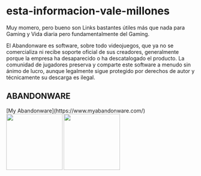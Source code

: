 # esta-informacion-vale-millones
Muy momero, pero bueno son Links bastantes útiles más que nada para Gaming y Vida diaria pero fundamentalmente del Gaming.

El Abandonware es software, sobre todo videojuegos, que ya no se comercializa ni recibe soporte oficial de sus creadores, generalmente porque la empresa ha desaparecido o ha descatalogado el producto. La comunidad de jugadores preserva y comparte este software a menudo sin ánimo de lucro, aunque legalmente sigue protegido por derechos de autor y técnicamente su descarga es ilegal. 

<h2>ABANDONWARE</h2>
[My Abandonware](https://www.myabandonware.com/)

<img align="left" height="150" src="https://media2.giphy.com/media/v1.Y2lkPTc5MGI3NjExNm15dzhiZDQxZmhwcm04ZXNrcW5ob2RyYmc4bGNiNnJ0dzBya3YzYSZlcD12MV9pbnRlcm5hbF9naWZfYnlfaWQmY3Q9Zw/MNtCmpUhZKcE0JwGUQ/giphy.gif">
<img align="center" height="150" src="https://media4.giphy.com/media/v1.Y2lkPTc5MGI3NjExMXIybmtpY2t6ajFkZndrc2dlbGJ1ZzBiczl4NDU3OTYwZ2RpbzBlciZlcD12MV9pbnRlcm5hbF9naWZfYnlfaWQmY3Q9Zw/hfGBJtI9p1POZjNX2H/giphy.gif">

